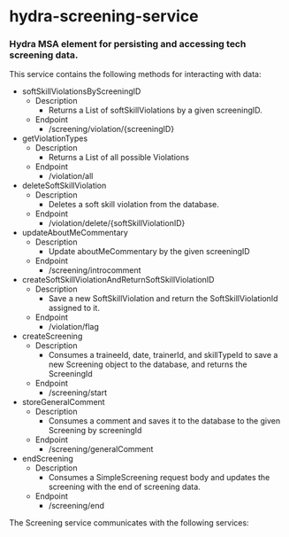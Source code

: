 # hydra-screening-service
### Hydra MSA element for persisting and accessing tech screening data. 

This service contains the following methods for interacting with data:

* softSkillViolationsByScreeningID
  * Description
    * Returns a List of softSkillViolations by a given screeningID.
  * Endpoint
    * /screening/violation/{screeningID}
* getViolationTypes
  * Description
    * Returns a List of all possible Violations
  * Endpoint
    * /violation/all
* deleteSoftSkillViolation
  * Description
    * Deletes a soft skill violation from the database.
  * Endpoint
    * /violation/delete/{softSkillViolationID}
* updateAboutMeCommentary
  * Description
    * Update aboutMeCommentary by the given screeningID
  * Endpoint
    * /screening/introcomment
* createSoftSkillViolationAndReturnSoftSkillViolationID
  * Description
    * Save a new SoftSkillViolation and return the SoftSkillViolationId assigned to it.
  * Endpoint
    * /violation/flag
* createScreening
  * Description
    * Consumes a traineeId, date, trainerId, and skillTypeId to save a new Screening object to the database, and returns the ScreeningId
  * Endpoint
    * /screening/start
* storeGeneralComment
  * Description
    * Consumes a comment and saves it to the database to the given Screening by screeningId
  * Endpoint
    * /screening/generalComment
* endScreening
  * Description
    * Consumes a SimpleScreening request body and updates the screening with the end of screening data.
  * Endpoint
    * /screening/end

The Screening service communicates with the following services:
